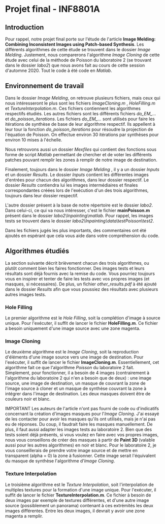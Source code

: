 [PlGa]: <https://github.com/RahulHP/dillinger/blob/master/plugins/googleanalytics/README.md>
# Projet final - INF8801A

## Introduction
Pour rappel, notre projet final porte sur l'étude de l'article **Image Melding: Combining Inconsistent Images using Patch-based Synthesis**. Les différents algorithmes de cette étude se trouvent dans le dossier *Image Melding*. Justement, nous comparerons l'algorithme *Image Cloning* de cette étude avec celui de la méthode de Poisson du laboratoire 2 (se trouvant dans le dossier *labo2*) que nous avons fait au cours de cette session d'automne 2020. Tout le code à été code en *Matlab*. 

## Environnement de travail
Dans le dossier *Image Melding*, on retrouve plusieurs fichiers, mais ceux qui nous intéresseront le plus sont les fichiers *ImageCloning.m* , *HoleFilling.m* et *TextureInterpolation.m*. Ces fichiers contiennent les algorithmes respectifs étudiés. Les autres fichiers sont les différents fichiers *do_EM_...* et *do_poisson_iterations*. Les fichiers *do_EM_...* sont utilisés pour faire les itérations de synthèse de base de leur algorithme respectif. Ils appellent à leur tour la fonction *do_poisson_iterations* pour résoudre la projection de l'équation de Poisson. On effectue environ 30 itérations par synthèses pour environ 10 mises à l'échelle.

Nous retrouvons aussi un dossier *Mexfiles* qui contient des fonctions sous forme de script *Matlab* permettant de chercher et de voter les différents patches pouvant remplir les zones à remplir de notre image de destination. 

Finalement, toujours dans le dossier *Image Melding* , il y a un dossier *Inputs* et un dossier *Results*. Le dossier *Inputs* contient les différentes images d'entrées pour chacun des algorithmes, dans leur dossier respectif. Le dossier *Results* contiendra lui les images intermédiaires et finales correspondantes créées lors de l'exécution d'un des trois algorithmes, toujours dans leur dossier respectif.

L'autre dossier présent à la base de notre répertoire est le dossier *labo2*. Dans celui-ci, ce qui va nous intéresser, c'est le fichier **mainPoisson.m** présent dans le dossier *labo2\Inpainting\matlab*. Pour rappel, les images tests se trouvent dans le dossier *labo2\Inpainting\data\testPoisson\test2*.

Dans les fichiers jugés les plus importants, des commentaires ont été ajoutés en espérant que cela vous aide dans votre compréhension du code. 

## Algorithmes étudiés 
La section suivante décrit brièvement chacun des trois algorithmes, ou plutôt comment bien les faires fonctionner. Des images tests et leurs résultats sont déjà fournis avec la remise du code. Vous pourriez toujours vous en inspirer et tenter de faire les tests avec vos propres images (et masques, si nécessaires). De plus, un fichier *other_results.pdf* à été ajouté dans le dossier *Results* afin que vous poussiez des résultats avec plusieurs autres images tests. 

### Hole Filling
Le premier algorithme est le *Hole Filling*, soit la complétion d'image à source unique. Pour l'exécuter, il suffit de lancer le fichier **HoleFilling.m**. Ce fichier a besoin uniquement d'une image source avec une zone magenta. 

### Image Cloning
Le deuxième algorithme est le *Image Cloning*, soit la reproduction d'éléments d'une image source vers une image de destination. Pour l'exécuter, il suffit de lancer le fichier **ImageCloning.m**. Essentiellement, cet algorithme fait ce que l'algorithme *Poisson* du laboratoire 2 fait. Simplement, pour fonctionner, il a besoin de 4 images (contrairement à l'algorithme du laboratoire 2 qui n'en a besoin que de deux) : une image source, une image de destination, un masque de couvrant la zone de l'image source à cloner et un masque de synthèse couvrant la zone à intégrer dans l'image de destination. Les deux masques doivent être de couleurs noir et blanc.  

IMPORTANT
Les auteurs de l'article n'ont pas fourni de code ou d'indicatifs concernant la création d'images masques pour l'*Image Cloning*. J'ai essayé de les contacter pour avoir les masques qu'ils ont utilisés, mais je n'ai pas eu de réponses. Du coup, il faudrait faire les masques manuellement. De plus, il faut aussi adapter les images tests au laboratoire 2. Bien que des tests soient déjà présents, si vous voulez en faire avec vos propres images, nous vous conseillons de créer des masques à partir de **Paint 3D** (valable aussi pour les autres algorithmes) en noir et blanc. Pour le laboratoire 2, je vous conseillerais de prendre votre image source et de mettre en transparent (alpha = 0) la zone à fusionner. Cette image serait l'équivalent du masque de synthèse l'algorithme d'*Image Cloning*.

### Texture Interpolation
Le troisième algorithme est le *Texture Interpolation*, soit l'interpolation de multiples textures pour la formation d'une image unique. Pour l'exécuter, il suffit de lancer le fichier **TextureInterpolation.m**. Ce fichier à besoin de deux images par exemple de textures différentes, et d'une autre image source (possiblement un panorama) contenant à ces extrémités les deux images différentes. Entre les deux images, il devrait y avoir une zone magenta a remplir.

